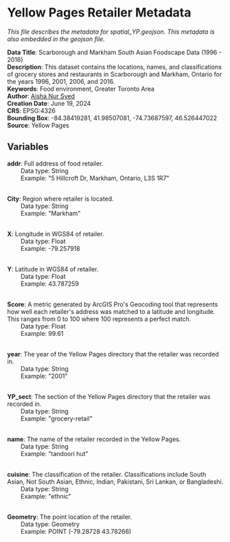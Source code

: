 # Yellow Pages Retailer Metadata
*This file describes the metadata for spatial_YP.geojson. This metadata is also embedded in the geojson file.*

**Data Title**: Scarborough and Markham South Asian Foodscape Data (1996 - 2016) <br>
**Description**: This dataset contains the locations, names, and classifications of grocery stores and restaurants in Scarborough and Markham, Ontario for the years 1996, 2001, 2006, and 2016.<br>
**Keywords**: Food environment, Greater Toronto Area<br>
**Author**: [Aisha Nur Syed](https://aishas25.wixsite.com/aisha-syed)<br>
**Creation Date**: June 19, 2024<br>
**CRS**: EPSG:4326<br>
**Bounding Box**: -84.38419281, 41.98507081, -74.73687597, 46.526447022<br>
**Source**: Yellow Pages<br>

## Variables
**addr**: Full address of food retailer.<br>
&nbsp;&nbsp;&nbsp;&nbsp;&nbsp;&nbsp;&nbsp;&nbsp;Data type: String<br>
&nbsp;&nbsp;&nbsp;&nbsp;&nbsp;&nbsp;&nbsp;&nbsp;Example: "5 Hillcroft Dr, Markham, Ontario, L3S 1R7"<br><br>

**City**: Region where retailer is located.<br>
&nbsp;&nbsp;&nbsp;&nbsp;&nbsp;&nbsp;&nbsp;&nbsp;Data type: String<br>
&nbsp;&nbsp;&nbsp;&nbsp;&nbsp;&nbsp;&nbsp;&nbsp;Example: "Markham"<br><br>

**X**: Longitude in WGS84 of retailer.<br>
&nbsp;&nbsp;&nbsp;&nbsp;&nbsp;&nbsp;&nbsp;&nbsp;Data type: Float<br>
&nbsp;&nbsp;&nbsp;&nbsp;&nbsp;&nbsp;&nbsp;&nbsp;Example: -79.257918<br><br>

**Y**: Latitude in WGS84 of retailer.<br>
&nbsp;&nbsp;&nbsp;&nbsp;&nbsp;&nbsp;&nbsp;&nbsp;Data type: Float<br>
&nbsp;&nbsp;&nbsp;&nbsp;&nbsp;&nbsp;&nbsp;&nbsp;Example: 43.787259<br><br>
   
**Score**: A metric generated by ArcGIS Pro's Geocoding tool that represents how well each retailer's address was matched to a latitude and longitude. This ranges from 0 to 100 where 100 represents a perfect match.<br>
&nbsp;&nbsp;&nbsp;&nbsp;&nbsp;&nbsp;&nbsp;&nbsp;Data type: Float<br>
&nbsp;&nbsp;&nbsp;&nbsp;&nbsp;&nbsp;&nbsp;&nbsp;Example: 99.61<br><br>
    
**year**: The year of the Yellow Pages directory that the retailer was recorded in.<br>
&nbsp;&nbsp;&nbsp;&nbsp;&nbsp;&nbsp;&nbsp;&nbsp;Data type: String<br>
&nbsp;&nbsp;&nbsp;&nbsp;&nbsp;&nbsp;&nbsp;&nbsp;Example: "2001"<br><br>

**YP_sect**: The section of the Yellow Pages directory that the retailer was recorded in.<br>
&nbsp;&nbsp;&nbsp;&nbsp;&nbsp;&nbsp;&nbsp;&nbsp;Data type: String<br>
&nbsp;&nbsp;&nbsp;&nbsp;&nbsp;&nbsp;&nbsp;&nbsp;Example: "grocery-retail"<br><br>
    
**name**: The name of the retailer recorded in the Yellow Pages.<br>
&nbsp;&nbsp;&nbsp;&nbsp;&nbsp;&nbsp;&nbsp;&nbsp;Data type: String<br>
&nbsp;&nbsp;&nbsp;&nbsp;&nbsp;&nbsp;&nbsp;&nbsp;Example: "tandoori hut"<br><br>

**cuisine**: The classification of the retailer. Classifications include South Asian, Not South Asian, Ethnic, Indian, Pakistani, Sri Lankan, or Bangladeshi.<br>
&nbsp;&nbsp;&nbsp;&nbsp;&nbsp;&nbsp;&nbsp;&nbsp;Data type: String<br>
&nbsp;&nbsp;&nbsp;&nbsp;&nbsp;&nbsp;&nbsp;&nbsp;Example: "ethnic"<br><br>

**Geometry**: The point location of the retailer.<br>
&nbsp;&nbsp;&nbsp;&nbsp;&nbsp;&nbsp;&nbsp;&nbsp;Data type: Geometry<br>
&nbsp;&nbsp;&nbsp;&nbsp;&nbsp;&nbsp;&nbsp;&nbsp;Example: POINT (-79.28728 43.78266)
